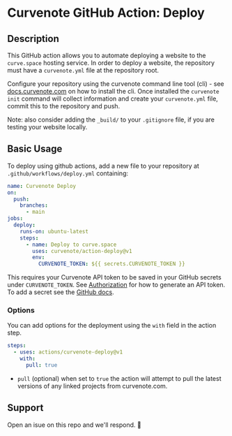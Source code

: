 # Curvenote GitHub Action: Deploy

## Description

This GitHub action allows you to automate deploying a website to the `curve.space` hosting service. In order to deploy a website, the repository must have a `curvenote.yml` file at the repository root.

Configure your repository using the curvenote command line tool (cli) - see [docs.curvenote.com](https://docs.curvenote.com/cli) on how to install the cli. Once installed the `curvenote init` command will collect information and create your `curvenote.yml` file, commit this to the repository and push.

Note: also consider adding the `_build/` to your `.gitignore` file, if you are testing your website locally.

## Basic Usage

To deploy using github actions, add a new file to your repository at `.github/workflows/deploy.yml` containing:

```yaml
name: Curvenote Deploy
on:
  push:
    branches:
      - main
jobs:
  deploy:
    runs-on: ubuntu-latest
    steps:
      - name: Deploy to curve.space
        uses: curvenote/action-deploy@v1
        env:
          CURVENOTE_TOKEN: ${{ secrets.CURVENOTE_TOKEN }}
```

This requires your Curvenote API token to be saved in your GitHub secrets under `CURVENOTE_TOKEN`. See [Authorization](https://docs.curvenote.com/cli/authorization) for how to generate an API token. To add a secret see the [GitHub docs](https://docs.github.com/en/actions/security-guides/encrypted-secrets#creating-encrypted-secrets-for-a-repository).

### Options

You can add options for the deployment using the `with` field in the action step.

```yaml
steps:
  - uses: actions/curvenote-deploy@v1
    with:
      pull: true
```

- `pull` (optional) when set to `true` the action will attempt to pull the latest versions of any linked projects from curvenote.com.

## Support

Open an isue on this repo and we'll respond. 🚀

